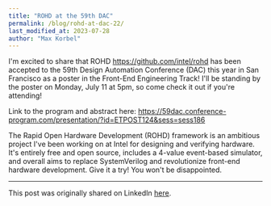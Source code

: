 ```yaml
---
title: "ROHD at the 59th DAC"
permalink: /blog/rohd-at-dac-22/
last_modified_at: 2023-07-28
author: "Max Korbel"
---
```


I'm excited to share that ROHD <https://github.com/intel/rohd> has been accepted to the 59th Design Automation Conference (DAC) this year in San Francisco as a poster in the Front-End Engineering Track! I'll be standing by the poster on Monday, July 11 at 5pm, so come check it out if you're attending!

Link to the program and abstract here:
<https://59dac.conference-program.com/presentation/?id=ETPOST124&sess=sess186>

The Rapid Open Hardware Development (ROHD) framework is an ambitious project I've been working on at Intel for designing and verifying hardware. It's entirely free and open source, includes a 4-value event-based simulator, and overall aims to replace SystemVerilog and revolutionize front-end hardware development. Give it a try! You won't be disappointed.

-----------

This post was originally shared on LinkedIn [here](https://www.linkedin.com/posts/maxkorbel_github-intelrohd-the-rapid-open-hardware-activity-6926705494682189824-4O33?utm_source=share&utm_medium=member_desktop).

